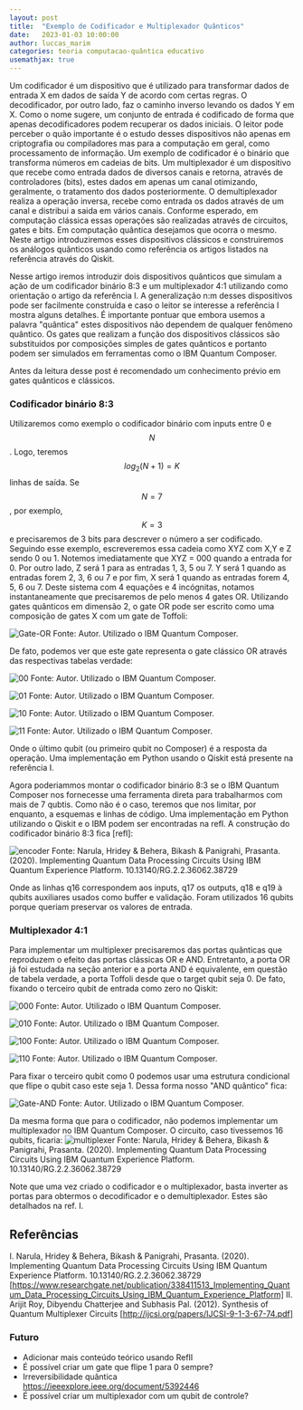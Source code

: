 ```yaml
---
layout: post
title:  "Exemplo de Codificador e Multiplexador Quânticos"
date:   2023-01-03 10:00:00
author: luccas_marim
categories: teoria computacao-quântica educativo
usemathjax: true
---
```


Um codificador é um dispositivo que é utilizado para transformar dados de entrada X em dados de saída Y de acordo com certas regras. O decodificador, por outro lado, faz o caminho inverso levando os dados Y em X. Como o nome sugere, um conjunto de entrada é codificado de forma que apenas decodificadores podem recuperar os dados iniciais. O leitor pode perceber o quão importante é o estudo desses dispositivos não apenas em criptografia ou compiladores mas para a computação em geral, como processamento de informação. Um exemplo de codificador é o binário que transforma números em cadeias de bits.
Um multiplexador é um dispositivo que recebe como entrada dados de diversos canais e retorna, através de controladores (bits), estes dados em apenas um canal otimizando, geralmente, o tratamento dos dados posteriormente. O demultiplexador realiza a operação inversa, recebe como entrada os dados através de um canal e distribui a saida em vários canais.
Conforme esperado, em computação clássica essas operações são realizadas através de circuitos, gates e bits. Em computação quântica desejamos que ocorra o mesmo. Neste artigo introduziremos esses dispositivos clássicos e construiremos os análogos quânticos usando como referência os artigos listados na referência através do Qiskit.

Nesse artigo iremos introduzir dois dispositivos quânticos que simulam a ação de um codificador binário 8:3 e um multiplexador 4:1 utilizando como orientação o artigo da referência I. A generalização n:m desses dispositivos pode ser facilmente construída e caso o leitor se interesse a referência I mostra alguns detalhes. 
É importante pontuar que embora usemos a palavra "quântica" estes dispositivos não dependem de qualquer fenômeno quântico. Os gates que realizam a função dos dispositivos clássicos são substituidos por composições simples de gates quânticos e portanto podem ser simulados em ferramentas como o IBM Quantum Composer.

Antes da leitura desse post é recomendado um conhecimento prévio em gates quânticos e clássicos.

### Codificador binário 8:3

Utilizaremos como exemplo o codificador binário com inputs entre 0 e $$ N $$. Logo, teremos $$ log_2 (N+1) = K $$ linhas de saída. Se $$ N = 7 $$, por exemplo, $$ K = 3 $$ e precisaremos de 3 bits para descrever o número a ser codificado. Seguindo esse exemplo, escreveremos essa cadeia como XYZ com X,Y e Z sendo 0 ou 1.
Notemos imediatamente que XYZ = 000 quando a entrada for 0. Por outro lado, Z será 1 para as entradas 1, 3, 5 ou 7. Y será 1 quando as entradas forem 2, 3, 6 ou 7 e por fim, X será 1 quando as entradas forem 4, 5, 6 ou 7. Deste sistema com 4 equações e 4 incógnitas, notamos instantaneamente que precisaremos de pelo menos 4 gates OR.
Utilizando gates quânticos em dimensão 2, o gate OR pode ser escrito como uma composição de gates X com um gate de Toffoli:

![Gate-OR](/assets/images/encoders-multiplexers/gate_or.png)
Fonte: Autor. Utilizado o IBM Quantum Composer.

De fato, podemos ver que este gate representa o gate clássico OR através das respectivas tabelas verdade:

![00](/assets/images/encoders-multiplexers/00.png)
Fonte: Autor. Utilizado o IBM Quantum Composer.

![01](/assets/images/encoders-multiplexers/01.png)
Fonte: Autor. Utilizado o IBM Quantum Composer.

![10](/assets/images/encoders-multiplexers/10.png)
Fonte: Autor. Utilizado o IBM Quantum Composer.

![11](/assets/images/encoders-multiplexers/11.png)
Fonte: Autor. Utilizado o IBM Quantum Composer.

Onde o último qubit (ou primeiro qubit no Composer) é a resposta da operação. Uma implementação em Python usando o Qiskit está presente na referência I.

Agora poderiammos montar o codificador binário 8:3 se o IBM Quantum Composer nos fornecesse uma ferramenta direta para trabalharmos com mais de 7 qubtis. Como não é o caso, teremos que nos limitar, por enquanto, a esquemas e linhas de código. Uma implementação em Python utilizando o Qiskit e o IBM podem ser encontradas na refI. A construção do codificador binário 8:3 fica [refI]:

![encoder](/assets/images/encoders-multiplexers/encoderfinal.png)
Fonte: Narula, Hridey & Behera, Bikash & Panigrahi, Prasanta. (2020). Implementing Quantum Data Processing Circuits Using IBM Quantum Experience Platform. 10.13140/RG.2.2.36062.38729

Onde as linhas q16 correspondem aos inputs, q17 os outputs, q18 e q19 à qubits auxiliares usados como buffer e validação. Foram utilizados 16 qubits porque queriam preservar os valores de entrada.

### Multiplexador 4:1

Para implementar um multiplexer precisaremos das portas quânticas que reproduzem o efeito das portas clássicas OR e AND. Entretanto, a porta OR já foi estudada na seção anterior e a porta AND é equivalente, em questão de tabela verdade, a porta Toffoli desde que o target qubit seja 0. De fato, fixando o terceiro qubit de entrada como zero no Qiskit:

![000](/assets/images/encoders-multiplexers/000.png)
Fonte: Autor. Utilizado o IBM Quantum Composer.

![010](/assets/images/encoders-multiplexers/010.png)
Fonte: Autor. Utilizado o IBM Quantum Composer.

![100](/assets/images/encoders-multiplexers/100.png)
Fonte: Autor. Utilizado o IBM Quantum Composer.

![110](/assets/images/encoders-multiplexers/110.png)
Fonte: Autor. Utilizado o IBM Quantum Composer.

Para fixar o terceiro qubit como 0 podemos usar uma estrutura condicional que flipe o qubit caso este seja 1. Dessa forma nosso "AND quântico" fica:

![Gate-AND](/assets/images/encoders-multiplexers/quantum_and.png)
Fonte: Autor. Utilizado o IBM Quantum Composer.

Da mesma forma que para o codificador, não podemos implementar um multiplexador no IBM Quantum Composer. O circuito, caso tivessemos 16 qubits, ficaria:
![multiplexer](/assets/images/encoders-multiplexers/mux.png)
Fonte: Narula, Hridey & Behera, Bikash & Panigrahi, Prasanta. (2020). Implementing Quantum Data Processing Circuits Using IBM Quantum Experience Platform. 10.13140/RG.2.2.36062.38729

Note que uma vez criado o codificador e o multiplexador, basta inverter as portas para obtermos o decodificador e o demultiplexador. Estes são detalhados na ref. I.

## Referências
I. Narula, Hridey & Behera, Bikash & Panigrahi, Prasanta. (2020). Implementing Quantum Data Processing Circuits Using IBM Quantum Experience Platform. 10.13140/RG.2.2.36062.38729 [https://www.researchgate.net/publication/338411513_Implementing_Quantum_Data_Processing_Circuits_Using_IBM_Quantum_Experience_Platform]
II. Arijit Roy, Dibyendu Chatterjee and Subhasis Pal. (2012). Synthesis of Quantum Multiplexer Circuits [http://ijcsi.org/papers/IJCSI-9-1-3-67-74.pdf]



### Futuro
* Adicionar mais conteúdo teórico usando RefII
* É possível criar um gate que flipe 1 para 0 sempre? 
* Irreversibilidade quântica https://ieeexplore.ieee.org/document/5392446
* É possível criar um multiplexador com um qubit de controle?



